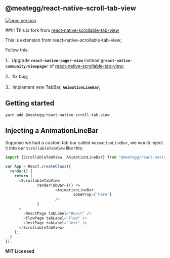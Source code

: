
## @meategg/react-native-scroll-tab-view
[![npm version](https://badge.fury.io/js/react-native-scrollable-tab-view.svg)](https://badge.fury.io/js/react-native-scrollable-tab-view)

##!!! This is fork from [react-native-scrollable-tab-view](https://github.com/ptomasroos/react-native-scrollable-tab-view)

This is extension from react-native-scrollable-tab-view;

Follow this:

1、Upgrade **`react-native-pager-view`** instead **`@react-native-community/viewpager`**  of [react-native-scrollable-tab-view](https://github.com/ptomasroos/react-native-scrollable-tab-view);

2、fix bug;

3、Implement new TabBar, **`AnimationLineBar`**;

## Getting started
```javascript
yarn add @meategg/react-native-scroll-tab-view
```

## Injecting a AnimationLineBar

Suppose we had a custom tab bar called `AnimationLineBar`, we would inject
it into our `ScrollableTabView` like this:

```javascript
import {ScrollableTabView, AnimationLineBar} from '@meategg/react-native-scroll-tab-view';

var App = React.createClass({
  render() {
    return (
      <ScrollableTabView 
              renderTabBar={() =>
                      <AnimationLineBar 
                              someProp={'here'}
                      />
              }
      >
        <ReactPage tabLabel="React" />
        <FlowPage tabLabel="Flow" />
        <JestPage tabLabel="Jest" />
      </ScrollableTabView>
    );
  }
});
```



**MIT Licensed**
